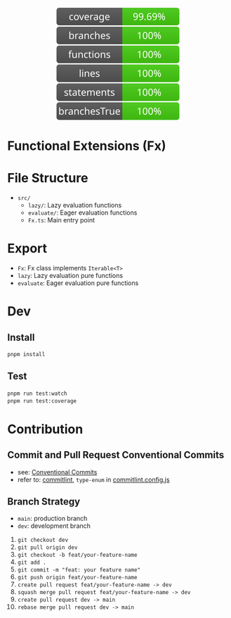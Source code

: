 <div align="center">

![coverage](./badges/coverage.svg)
![branches](./badges/branches.svg)
![functions](./badges/functions.svg)
![lines](./badges/lines.svg)
![statements](./badges/statements.svg)
![branchesTrue](./badges/branchesTrue.svg)

</div>

# Functional Extensions (Fx)

# File Structure

- `src/`
  - `lazy/`: Lazy evaluation functions
  - `evaluate/`: Eager evaluation functions
  - `Fx.ts`: Main entry point

# Export

- `Fx`: Fx class implements `Iterable<T>`
- `lazy`: Lazy evaluation pure functions
- `evaluate`: Eager evaluation pure functions

# Dev

## Install

```bash
pnpm install
```

## Test

```bash
pnpm run test:watch
pnpm run test:coverage
```

# Contribution

## Commit and Pull Request Conventional Commits

- see: [Conventional Commits](https://www.conventionalcommits.org/en/v1.0.0/)
- refer to: [commitlint](https://commitlint.js.org/), `type-enum` in [commitlint.config.js](./commitlint.config.js)

## Branch Strategy

- `main`: production branch
- `dev`: development branch

1. `git checkout dev`
2. `git pull origin dev`
3. `git checkout -b feat/your-feature-name`
4. `git add .`
5. `git commit -m "feat: your feature name"`
6. `git push origin feat/your-feature-name`
7. `create pull request feat/your-feature-name -> dev`
8. `squash merge pull request feat/your-feature-name -> dev`
9. `create pull request dev -> main`
10. `rebase merge pull request dev -> main`

